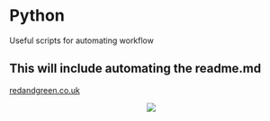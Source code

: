# Python

Useful scripts for automating workflow

## This will include automating the readme.md

[redandgreen.co.uk ](https://www.redandgreen.co.uk)



<p align="center">
  <img src="/images/pb1_LI.jpg">
</p>

